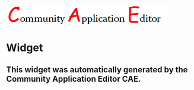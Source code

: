 ![CAE](https://github.com/CAE-Community-Application-Editor/frontendComponent-87/blob/gh-pages/img/logo.png)  

Widget
===================


This widget was automatically generated by the Community Application Editor CAE.  
---------------
